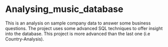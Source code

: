 # Analysing_music_database

This is an analysis on sample company data to answer some business questions. The project uses some advanced SQL techniques to offer insight into the database. This project is more advanced than the last one (i.e Country-Analysis).

